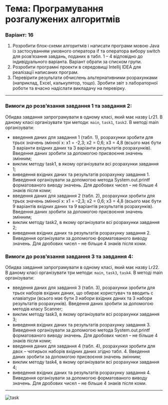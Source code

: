 # Тема: Програмування розгалужених алгоритмів
### Варіант: 16

1. Розробити блок-схеми алгоритмів і написати програми мовою Java із застосуванням умовного оператора if та оператора вибору switch для розв’язання завдань,
поданих в табл. 1 – 4 відповідно до індивідуального варіанта. Варіант обрати за списком групи. 
2. Розробити програмні проекти в середовищі Intellij IDEA для
реалізації написаних програм. 
3. Перевірити результати обчислень альтернативними розрахунками (наприклад, Excel, калькулятор, тощо). Зробити звіт з лабораторної 
роботи та вчасно надіслати викладачу на перевірку. <br>

---
### Вимоги до розв’язання завдання 1 та завдання 2: <br>
Обидва завдання запрограмувати в одному класі, який має назву Lr21. В даному класі організувати три методи: `main`, `task1`, `task2`.
В методі main організувати:
 - введення даних для завдання 1 (табл. 1), розрахунки зробити для трьох значень змінної x: x1 = -2,3; x2 = 0,6; x3 = 4,8 (всього має бути 3 варіанти
вхідних даних та 3 варіанти результатів розрахунків). Введення даних зробити за допомогою присвоєння значень змінним;
- виклик методу task1, в якому організувати всі розрахунки завдання 1;
- виведення вхідних даних та результатів розрахунку завдання 1. Виведення організувати за допомогою метода System.out.printf форматованого виводу значень. 
Для дробових чисел – не більше 4 знаків після коми;
- введення даних для завдання 2 (табл. 2), розрахунки зробити для трьох значень змінної x: x1 = –2,3; x2 = 0,6; x3 = 4,8 (всього має бути 9 варіантів
вхідних даних та 9 варіантів результатів розрахунків). Введення даних зробити за допомогою присвоєння значень змінним;
- виклик методу task2, в якому організувати всі розрахунки завдання 2;
- виведення вхідних даних та результатів розрахунку завдання 2. Виведення організувати за допомогою форматованого виводу значень. Для дробових чисел – не
більше 4 знаків після коми.

### Вимоги до розв’язання завдання 3 та завдання 4: <br>
Обидва завдання запрограмувати в одному класі, який має назву Lr22. В даному класі організувати три методи: `main`, `task3`, `task4`. В методі main
організувати:
- введення даних для завдання 3 (табл. 3), розрахунки зробити для трьох наборів вхідних даних, що обирає користувач та вводить с клавіатури (всього
має бути 3 набори вхідних даних та 3 набори результатів розрахунків). Введення даних зробити за допомогою методів класу Scanner;
- виклик методу task3, в якому організувати всі розрахунки завдання 3;
- виведення вхідних даних та результатів розрахунку завдання 3.
Виведення організувати за допомогою метода System.out.printf форматованого виводу значень. Для дробових чисел – не більше 4 знаків після
коми;
- введення даних для завдання 4 (табл. 4), розрахунки зробити для двох – чотирьох наборів вхідних даних згідно табл. 4. Введення даних зробити за
допомогою присвоєння значень змінним;
- виклик методу task4, в якому організувати всі розрахунки завдання 4;
- виведення вхідних даних та результатів розрахунку завдання 4. Виведення організувати за допомогою форматованого виводу значень. Для дробових чисел – не 
більше 4 знаків після коми.
---
![task](https://github.com/mickzle/KPI_Chores/blob/137edd222016892781bdbf8f94a0df68504ad4a9/1st%20term/Programming%20of%20algorithmic%20structures/task.png)
